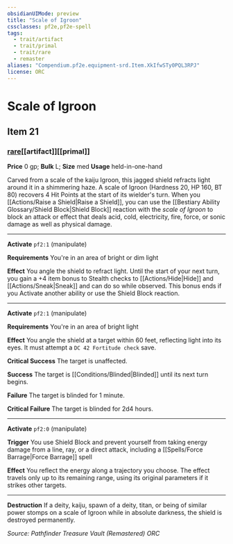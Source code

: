 ```yaml
---
obsidianUIMode: preview
title: "Scale of Igroon"
cssclasses: pf2e,pf2e-spell
tags:
  - trait/artifact
  - trait/primal
  - trait/rare
  - remaster
aliases: "Compendium.pf2e.equipment-srd.Item.XkIfwSTy0PQL3RPJ"
license: ORC
---
```

# Scale of Igroon
## Item 21
### [rare](rare "Rare Rarity Trait")[[artifact]][[primal]]


**Price** 0 gp; 
**Bulk** L; **Size** med
**Usage** held-in-one-hand

Carved from a scale of the kaiju Igroon, this jagged shield refracts light around it in a shimmering haze. A scale of Igroon (Hardness 20, HP 160, BT 80) recovers 4 Hit Points at the start of its wielder's turn. When you [[Actions/Raise a Shield|Raise a Shield]], you can use the [[Bestiary Ability Glossary/Shield Block|Shield Block]] reaction with the _scale of Igroon_ to block an attack or effect that deals acid, cold, electricity, fire, force, or sonic damage as well as physical damage.

* * *

**Activate** `pf2:1` (manipulate)

**Requirements** You're in an area of bright or dim light

**Effect** You angle the shield to refract light. Until the start of your next turn, you gain a +4 item bonus to Stealth checks to [[Actions/Hide|Hide]] and [[Actions/Sneak|Sneak]] and can do so while observed. This bonus ends if you Activate another ability or use the Shield Block reaction.

* * *

**Activate** `pf2:1` (manipulate)

**Requirements** You're in an area of bright light

**Effect** You angle the shield at a target within 60 feet, reflecting light into its eyes. It must attempt a `DC 42 Fortitude check` save.

**Critical Success** The target is unaffected.

**Success** The target is [[Conditions/Blinded|Blinded]] until its next turn begins.

**Failure** The target is blinded for 1 minute.

**Critical Failure** The target is blinded for 2d4 hours.

* * *

**Activate** `pf2:0` (manipulate)

**Trigger** You use Shield Block and prevent yourself from taking energy damage from a line, ray, or a direct attack, including a [[Spells/Force Barrage|Force Barrage]] spell

**Effect** You reflect the energy along a trajectory you choose. The effect travels only up to its remaining range, using its original parameters if it strikes other targets.

* * *

**Destruction** If a deity, kaiju, spawn of a deity, titan, or being of similar power stomps on a scale of Igroon while in absolute darkness, the shield is destroyed permanently.

*Source: Pathfinder Treasure Vault (Remastered)*
*ORC*